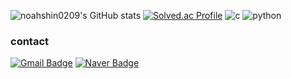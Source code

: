 ![noahshin0209's GitHub stats](https://github-readme-stats.vercel.app/api?username=noahshin0209&show_icons=true&theme=onedark) 
[![Solved.ac Profile](http://mazassumnida.wtf/api/v2/generate_badge?boj=bible0043)](https://solved.ac/bible0043/)
![c](https://img.shields.io/badge/c-A8B9CC.svg?&style=for-the-badge&logo=c&logoColor=white)
![python](https://img.shields.io/badge/python-3776AB.svg?&style=for-the-badge&logo=python&logoColor=white)
### contact
[![Gmail Badge](https://img.shields.io/badge/Gmail-d14836?style=flat-square&logo=Gmail&logoColor=white&link=mailto:bible0043@gmail.com)](mailto:bible0043@gmail.com)
[![Naver Badge](https://img.shields.io/badge/Naver-03C75A?style=flat-square&logo=Naver&logoColor=white&link=mailto:bible0043@naver.com)](mailto:bible0043@naver.com)



